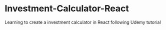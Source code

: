 # Investment-Calculator-React
Learning to create a investment calculator in React following Udemy tutorial

